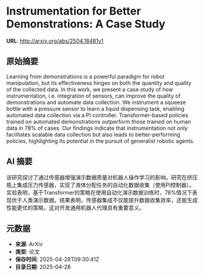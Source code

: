 # Instrumentation for Better Demonstrations: A Case Study

**URL**: http://arxiv.org/abs/2504.18481v1

## 原始摘要

Learning from demonstrations is a powerful paradigm for robot manipulation,
but its effectiveness hinges on both the quantity and quality of the collected
data. In this work, we present a case study of how instrumentation, i.e.
integration of sensors, can improve the quality of demonstrations and automate
data collection. We instrument a squeeze bottle with a pressure sensor to learn
a liquid dispensing task, enabling automated data collection via a PI
controller. Transformer-based policies trained on automated demonstrations
outperform those trained on human data in 78% of cases. Our findings indicate
that instrumentation not only facilitates scalable data collection but also
leads to better-performing policies, highlighting its potential in the pursuit
of generalist robotic agents.


## AI 摘要

该研究探讨了通过传感器增强演示数据质量对机器人操作学习的影响。研究在挤压瓶上集成压力传感器，实现了液体分配任务的自动化数据收集（使用PI控制器）。实验表明，基于Transformer的策略在使用自动化演示数据训练时，78%情况下表现优于人类演示数据。结果表明，传感器集成不仅能提升数据收集效率，还能生成性能更优的策略，这对开发通用机器人代理具有重要意义。

## 元数据

- **来源**: ArXiv
- **类型**: 论文
- **保存时间**: 2025-04-28T09:30:41Z
- **目录日期**: 2025-04-28
